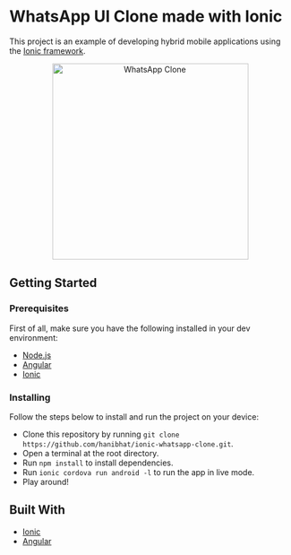 # WhatsApp UI Clone made with Ionic

This project is an example of developing hybrid mobile applications using the [Ionic framework](https://ionicframework.com/).

<p align="center">
  <img src="./ionic-whatsapp-clone.gif" width="350" title="WhatsApp Clone" alt="WhatsApp Clone">
</p>

## Getting Started

### Prerequisites

First of all, make sure you have the following installed in your dev environment:

- [Node.js](https://nodejs.org/en/)
- [Angular](https://angular.io/guide/setup-local)
- [Ionic](https://ionicframework.com/getting-started)

### Installing

Follow the steps below to install and run the project on your device:

- Clone this repository by running `git clone https://github.com/hanibhat/ionic-whatsapp-clone.git`.
- Open a terminal at the root directory.
- Run `npm install` to install dependencies.
- Run `ionic cordova run android -l` to run the app in live mode.
- Play around!

## Built With

- [Ionic](https://ionicframework.com/)
- [Angular](https://angular.io/)
